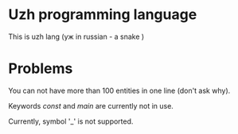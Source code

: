 # Uzh programming language

This is uzh lang (уж in russian - a snake )

# Problems

You can not have more than 100 entities in one line (don't ask why).

Keywords _const_ and _main_ are currently not in use.

Currently, symbol '_' is not supported.
